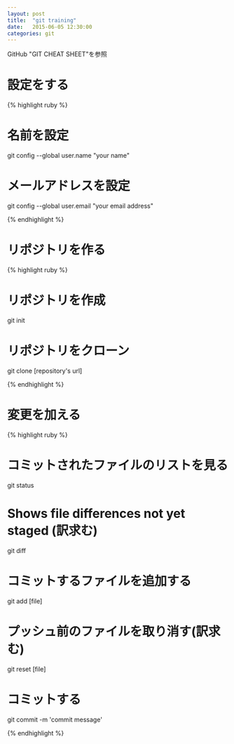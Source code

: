 ```yaml
---
layout: post
title:  "git training"
date:   2015-06-05 12:30:00
categories: git
---
```


GitHub "GIT CHEAT SHEET"を参照

# 設定をする　

{% highlight ruby %}

# 名前を設定
git config --global user.name "your name"

# メールアドレスを設定
git config --global user.email "your email address"

{% endhighlight %}

# リポジトリを作る

{% highlight ruby %}

# リポジトリを作成
git init

# リポジトリをクローン
git clone [repository\'s url]

{% endhighlight %}

# 変更を加える

{% highlight ruby %}

# コミットされたファイルのリストを見る
git status

# Shows file differences not yet staged (訳求む)
git diff

# コミットするファイルを追加する
git add [file]

# プッシュ前のファイルを取り消す(訳求む)
git reset [file]

# コミットする
git commit -m 'commit message'

{% endhighlight %}
